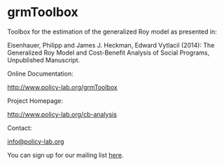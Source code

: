 grmToolbox
===================

Toolbox for the estimation of the generalized Roy model as presented in:

Eisenhauer, Philipp and James J. Heckman, Edward Vytlacil (2014): The Generalized Roy Model and Cost-Benefit Analysis of Social Programs, Unpublished Manuscript.

Online Documentation:

http://www.policy-lab.org/grmToolbox

Project Homepage:

http://www.policy-lab.org/cb-analysis

Contact:

info@policy-lab.org

You can sign up for our mailing list [here](http://eepurl.com/RStEH).

